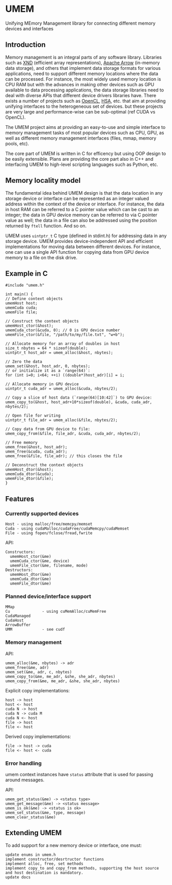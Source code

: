 # UMEM
Unifying MEmory Management library for connecting different memory devices and interfaces

## Introduction

Memory management is an integral parts of any software
library. Libraries such as [XND](https://xnd.io) (efficient array representations),
[Apache Arrow](https://arrow.apache.org/) (in-memory data storage), 
and others that implement data storage formats
for various applications, need to support different memory locations
where the data can be processed. For instance, the most widely used memory location
is CPU RAM but with the advances in making other devices such as GPU
available to data processing applications, the data storage libraries
need to deal with diverse APIs that different device drivers libraries
have. There exists a number of projects such as [OpenCL](https://www.khronos.org/opencl/),
[HSA](https://en.wikipedia.org/wiki/Heterogeneous_System_Architecture), etc.
that aim at providing unifying interfaces to the heterogeneous set of
devices. but these projects are very large and performance-wise can be
sub-optimal (ref CUDA vs OpenCL).

The UMEM project aims at providing an easy-to-use and simple
interface to memory management tasks of most popular devices such as
CPU, GPU, as well as different memory management interfaces (files, mmap, memory pools, etc).

The core part of UMEM is written in C for efficency but using OOP
design to be easily extensible. Plans are providing the core part also in C++ and 
interfacing UMEM to high-level scripting languages such as Python, etc. 

## Memory locality model

The fundamental idea behind UMEM design is that the data location in any storage device 
or interface can be represented as an integer valued address within the context of the
device or interface. For instance, the data in host RAM can be referred to a C pointer value 
which can be cast to an integer; the data in GPU device memory can be referred to via C pointer value as well;
the data in a file can also be addressed using the position returned by `ftell` function. And so on.

UMEM uses `uintptr_t` C type (defined in stdint.h) for addressing data in any storage device.
UMEM provides device-independent API and efficient implementations for moving data between different devices.
For instance, one can use a single API function for copying data from GPU device memory to a file on the disk drive.

## Example in C

```
#include "umem.h"

int main() {
// Define context objects 
umemHost host;
umemCuda cuda;
umemFile file;

// Construct the context objects
umemHost_ctor(&host);
umemCuda_ctor(&cuda, 0); // 0 is GPU device number
umemFile_ctor(&file, "/path/to/my/file.txt", "w+b");

// Allocate memory for an array of doubles in host
size_t nbytes = 64 * sizeof(double);
uintptr_t host_adr = umem_alloc(&host, nbytes);

// Zero the data
umem_set(&host, host_adr, 0, nbytes);
// or initialize it as a `range(64)`:
for (int i=0; i<64; ++i) ((double*)host_adr)[i] = i;

// Allocate memory in GPU device
uintptr_t cuda_adr = umem_alloc(&cuda, nbytes/2);

// Copy a slice of host data (`range(64)[10:42]`) to GPU device:
umem_copy_to(&host, host_adr+10*sizeof(double), &cuda, cuda_adr, nbytes/2);

// Open file for writing
uintptr_t file_adr = umem_alloc(&file, nbytes/2);

// Copy data from GPU device to file:
umem_copy_from(&file, file_adr, &cuda, cuda_adr, nbytes/2);

// Free memory
umem_free(&host, host_adr);
umem_free(&cuda, cuda_adr);
umem_free(&file, file_adr); // this closes the file

// Deconstruct the context objects
umemHost_dtor(&host);
umemCuda_dtor(&cuda);
umemFile_dtor(&file);
}
```

## Features

### Currently supported devices

```
Host - using malloc/free/memcpy/memset
Cuda - using cudaMalloc/cudaFree/cudaMemcpy/cudaMemset
File - using fopen/fclose/fread,fwrite
```

API:
```
Constructors:
  umemHost_ctor(&me)
  umemCuda_ctor(&me, device)
  umemFile_ctor(&me, filename, mode)
Destructors:
  umemHost_dtor(&me)
  umemCuda_dtor(&me)
  umemFile_dtor(&me)
```

### Planned device/interface support

```
MMap
Cu              - using cuMemAlloc/cuMemFree
CudaManaged
CudaHost
ArrowBuffer
UMM             - see cudf
```

### Memory management

API:
```
umem_alloc(&me, nbytes) -> adr
umem_free(&me, adr)
umem_set(&me, adr, c, nbytes)
umem_copy_to(&me, me_adr, &she, she_adr, nbytes)
umem_copy_from(&me, me_adr, &she, she_adr, nbytes)
```

Explicit copy implementations:
```
host -> host
host <- host
cuda N -> host
cuda N -> cuda M
cuda N <- host
file -> host
file <- host
```

Derived copy implementations:
```
file -> host -> cuda
file <- host <- cuda
```


### Error handling

umem context instances have `status` attribute that is used for passing around messages.

API:
```
umem_get_status(&me) -> <status type>
umem_get_message(&me) -> <status message>
umem_is_ok(&me) -> <status is ok>
umem_set_status(&me, type, message)
umem_clear_status(&me)
```

## Extending UMEM

To add support for a new memory device or interface, one must:
```
update enums in umem.h
implement constructor/desrtructor functions
implement alloc, free, set methods
implement copy_to and copy_from methods, supporting the host source and host destination is mandatory.
update docs
```
